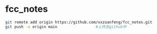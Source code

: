 # fcc_notes

```bash
git remote add origin https://github.com/xxzuanfeng/fcc_notes.git
git push -u origin main					#上传至github中
```

